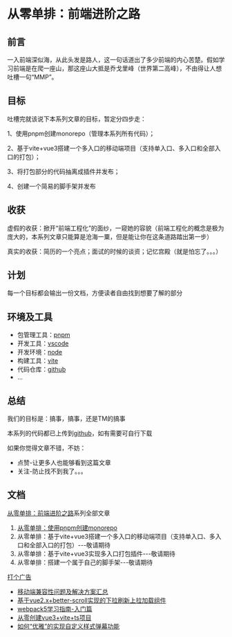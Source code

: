 # 从零单排：前端进阶之路
## 前言
一入前端深似海，从此头发是路人，这一句话道出了多少前端的内心苦楚。假如学习前端是在爬一座山，那这座山大抵是乔戈里峰（世界第二高峰），不由得让人想吐槽一句“MMP”。
## 目标
吐槽完就该说下本系列文章的目标，暂定分四步走：

1、使用pnpm创建monorepo（管理本系列所有代码）；

2、基于vite+vue3搭建一个多入口的移动端项目（支持单入口、多入口和全部入口的打包）；

3、将打包部分的代码抽离成插件并发布；

4、创建一个简易的脚手架并发布
## 收获
虚假的收获：掀开“前端工程化”的面纱，一窥她的容貌（前端工程化的概念是极为庞大的，本系列文章只能算是沧海一粟，但是能让你在这条道路踏出第一步）

真实的收获：简历的一个亮点；面试的时候的谈资；记忆宫殿（就是怕忘了。。。）
## 计划
每一个目标都会输出一份文档，方便读者自由找到想要了解的部分
## 环境及工具
+ 包管理工具：[pnpm](https://pnpm.io/)
+ 开发工具：[vscode](https://code.visualstudio.com/)
+ 开发环境：[node](https://nodejs.org/en/)
+ 构建工具：[vite](https://vitejs.dev/)
+ 代码仓库：[github](https://github.com/)
+ ...
## 总结
我们的目标是：搞事，搞事，还是TM的搞事

本系列的代码都已上传到[github](https://github.com/hu3dao/advance)，如有需要可自行下载

如果你觉得文章不错，不妨：
+ 点赞-让更多人也能够看到这篇文章
+ 关注-防止找不到我了。。。
## 文档
[从零单排：前端进阶之路]()系列全部文章
1. [从零单排：使用pnpm创建monorepo](./monorepo.md)
2. 从零单排：基于vite+vue3搭建一个多入口的移动端项目（支持单入口、多入口和全部入口的打包）---敬请期待
3. 从零单排：基于vite+vue3实现多入口打包插件---敬请期待
4. 从零单排：搭建一个属于自己的脚手架---敬请期待

[打个广告]()
+ [移动端兼容性问题及解决方案汇总](https://juejin.cn/post/7103835385280593957)
+ [基于vue2.x+better-scroll实现的下拉刷新上拉加载组件](https://juejin.cn/post/7104597819599618062)
+ [webpack5学习指南-入门篇](https://juejin.cn/post/7108569190230917128)
+ [从零创建vue3+vite+ts项目](https://juejin.cn/post/7128224846210662436)
+ [如何“优雅”的实现自定义样式弹幕功能](https://juejin.cn/post/7135023569259462692)
